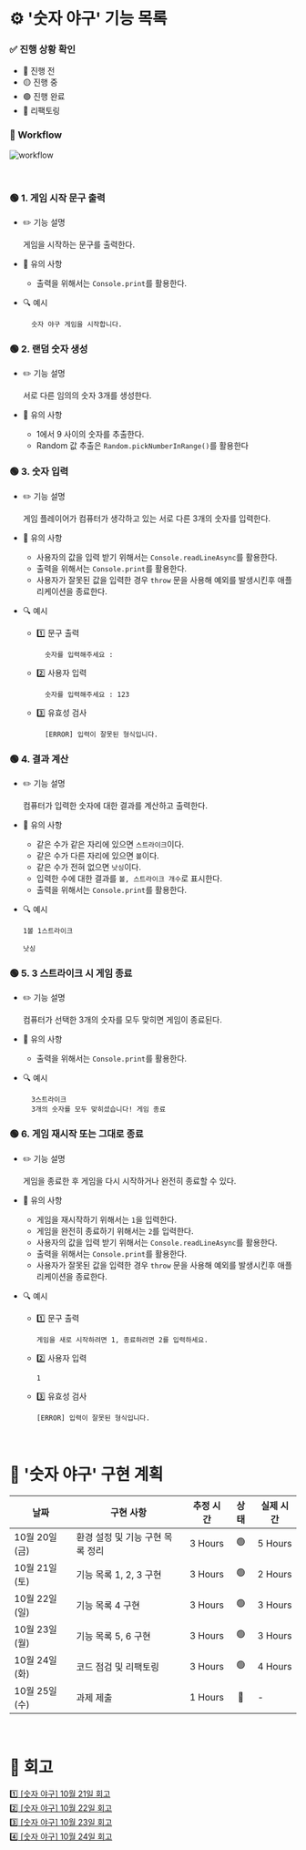 # ⚙️ '숫자 야구' 기능 목록

### ✅ 진행 상황 확인

- 🔴 진행 전
- 🟡 진행 중
- 🟢 진행 완료
- 🔵 리팩토링

### 🔗 Workflow

![workflow](./workflow.png)

<br />

### 🟢 1. 게임 시작 문구 출력

- ✏️ 기능 설명

  게임을 시작하는 문구를 출력한다.

- 🚫 유의 사항

  - 출력을 위해서는 `Console.print`를 활용한다.

- 🔍 예시

        숫자 야구 게임을 시작합니다.

### 🟢 2. 랜덤 숫자 생성

- ✏️ 기능 설명

  서로 다른 임의의 숫자 3개를 생성한다.

- 🚫 유의 사항

  - 1에서 9 사이의 숫자를 추출한다.
  - Random 값 추출은 `Random.pickNumberInRange()`를 활용한다

### 🟢 3. 숫자 입력

- ✏️ 기능 설명

  게임 플레이어가 컴퓨터가 생각하고 있는 서로 다른 3개의 숫자를 입력한다.

- 🚫 유의 사항

  - 사용자의 값을 입력 받기 위해서는 `Console.readLineAsync`를 활용한다.
  - 출력을 위해서는 `Console.print`를 활용한다.
  - 사용자가 잘못된 값을 입력한 경우 `throw` 문을 사용해 예외를 발생시킨후 애플리케이션을 종료한다.

- 🔍 예시

  - 1️⃣ 문구 출력

          숫자를 입력해주세요 :

  - 2️⃣ 사용자 입력

          숫자를 입력해주세요 : 123

  - 3️⃣ 유효성 검사

          [ERROR] 입력이 잘못된 형식입니다.

### 🟢 4. 결과 계산

- ✏️ 기능 설명

  컴퓨터가 입력한 숫자에 대한 결과를 계산하고 출력한다.

- 🚫 유의 사항

  - 같은 수가 같은 자리에 있으면 `스트라이크`이다.
  - 같은 수가 다른 자리에 있으면 `볼`이다.
  - 같은 수가 전혀 없으면 `낫싱`이다.
  - 입력한 수에 대한 결과를 `볼, 스트라이크 개수`로 표시한다.
  - 출력을 위해서는 `Console.print`를 활용한다.

- 🔍 예시

  ```
  1볼 1스트라이크
  ```

  ```
  낫싱
  ```

### 🟢 5. 3 스트라이크 시 게임 종료

- ✏️ 기능 설명

  컴퓨터가 선택한 3개의 숫자를 모두 맞히면 게임이 종료된다.

- 🚫 유의 사항

  - 출력을 위해서는 `Console.print`를 활용한다.

- 🔍 예시

        3스트라이크
        3개의 숫자를 모두 맞히셨습니다! 게임 종료

### 🟢 6. 게임 재시작 또는 그대로 종료

- ✏️ 기능 설명

  게임을 종료한 후 게임을 다시 시작하거나 완전히 종료할 수 있다.

- 🚫 유의 사항

  - 게임을 재시작하기 위해서는 `1`을 입력한다.
  - 게임을 완전히 종료하기 위해서는 `2`를 입력한다.
  - 사용자의 값을 입력 받기 위해서는 `Console.readLineAsync`를 활용한다.
  - 출력을 위해서는 `Console.print`를 활용한다.
  - 사용자가 잘못된 값을 입력한 경우 `throw` 문을 사용해 예외를 발생시킨후 애플리케이션을 종료한다.

- 🔍 예시

  - 1️⃣ 문구 출력

        게임을 새로 시작하려면 1, 종료하려면 2를 입력하세요.

  - 2️⃣ 사용자 입력

        1

  - 3️⃣ 유효성 검사

        [ERROR] 입력이 잘못된 형식입니다.

<br/>

# 📆 '숫자 야구' 구현 계획

<table>
<thead>
<th style="text-align: center">날짜</th>
<th style="text-align: center">구현 사항</th>
<th style="text-align: center">추정 시간</th>
<th style="text-align: center">상태</th>
<th style="text-align: center">실제 시간</th>
</thead>
<tr>
<td>10월 20일 (금)</td>
<td>환경 설정 및 기능 구현 목록 정리</td>
<td>3 Hours</td>
<td style="text-align: center">🟢</td>
<td>5 Hours</td>
</tr>
<tr>
<td>10월 21일 (토)</td>
<td>기능 목록 1, 2, 3 구현</td>
<td>3 Hours</td>
<td style="text-align: center">🟢</td>
<td>2 Hours</td>
</tr>
<tr>
<td>10월 22일 (일)</td>
<td>기능 목록 4 구현</td>
<td>3 Hours</td>
<td style="text-align: center">🟢</td>
<td>3 Hours</td>
</tr>
<tr>
<td>10월 23일 (월)</td>
<td>기능 목록 5, 6 구현</td>
<td>3 Hours</td>
<td style="text-align: center">🟢</td>
<td>3 Hours</td>
</tr>
<tr>
<td>10월 24일 (화)</td>
<td>코드 점검 및 리팩토링</td>
<td>3 Hours</td>
<td style="text-align: center">🟢</td>
<td>4 Hours</td>
</tr>
<tr>
<td>10월 25일 (수)</td>
<td>과제 제출</td>
<td>1 Hours</td>
<td style="text-align: center">🔴</td>
<td>-</td>
</tr>
</table>

<br />

# 🚀 회고

<a href="https://invented-lantern-19c.notion.site/10-21-f63d253a5da14d5cbcd58892a6f63a87?pvs=4">1️⃣ [숫자 야구] 10월 21일 회고</a>  
<a href="https://invented-lantern-19c.notion.site/10-22-ad3f0902b3af4987a172ccc7d9f65019?pvs=4">2️⃣ [숫자 야구] 10월 22일 회고</a>  
<a href="https://invented-lantern-19c.notion.site/10-23-a632cee0e45046b39b1b3e4d455b7a39?pvs=4">3️⃣ [숫자 야구] 10월 23일 회고</a>  
<a href="https://invented-lantern-19c.notion.site/10-24-0109fcba1e8c40a989bed5a53c5b230c?pvs=4">4️⃣ [숫자 야구] 10월 24일 회고</a>
